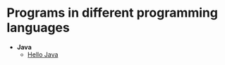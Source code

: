 # Programs in different programming languages

* **Java**
	- [Hello Java](java/1_hello/hello.java)

